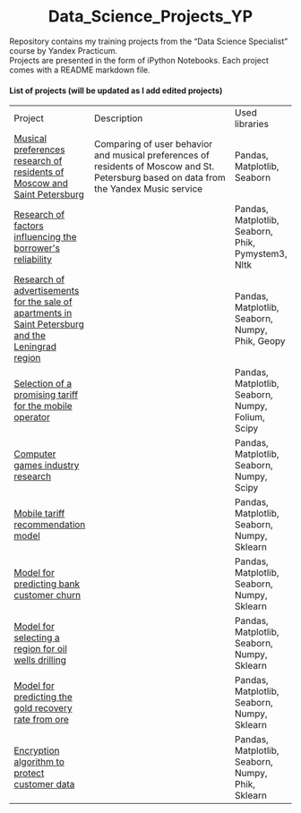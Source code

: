 <center><h1>Data_Science_Projects_YP</h1></center>

Repository contains my training projects from the “Data Science Specialist” course by Yandex Practicum.<br>
Projects are presented in the form of iPython Notebooks. Each project comes with a README markdown file.<br>

#### List of projects (will be updated as I add edited projects)<br>

<table width=100% valign=top >
  <tr>
    <td width=25%>Project</td>
    <td>Description</td>
    <td width=20%>Used libraries</td>
  </tr>
        <tr>
    <td><a href="https://github.com/Evillast/Data_Science_Projects_YP/tree/main/01_Musical_preferences_research">Musical preferences research of residents of Moscow and Saint Petersburg</a></td>
    <td>Comparing of user behavior and musical preferences of residents of Moscow and St. Petersburg based on data from the Yandex Music service</td>
    <td>Pandas, Matplotlib, Seaborn</td>
  </tr>
      <tr>
    <td><a href="https://github.com/Evillast/Data_Science_Projects_YP/tree/main/02_Borrowers_reliability_research">Research of factors influencing the borrower's reliability</a></td>
    <td></td>
    <td>Pandas, Matplotlib, Seaborn, Phik, Pymystem3, Nltk</td>
  </tr>
    <tr>
    <td><a href="https://github.com/Evillast/Data_Science_Projects_YP/tree/main/03_Real_estate_research">Research of advertisements for the sale of apartments in Saint Petersburg and the Leningrad region</a></td>
    <td></td>
    <td>Pandas, Matplotlib, Seaborn, Numpy, Phik, Geopy</td>
  </tr>
  <tr>
    <td><a href="https://github.com/Evillast/Data_Science_Projects_YP/tree/main/04_Mobile_tariff_research">Selection of a promising tariff for the mobile operator</a></td>
    <td></td>
    <td>Pandas, Matplotlib, Seaborn, Numpy, Folium, Scipy</td>
  </tr>
  <tr>
    <td><a href="https://github.com/Evillast/Data_Science_Projects_YP/tree/main/05_Game_industry_research">Computer games industry research</a></td>
    <td></td>
    <td>Pandas, Matplotlib, Seaborn, Numpy, Scipy</td>
  </tr>
  <tr>
    <td><a href="https://github.com/Evillast/Data_Science_Projects_YP/tree/main/06_Mobile_tariff_ml">Mobile tariff recommendation model</a></td>
    <td></td>
    <td>Pandas, Matplotlib, Seaborn, Numpy, Sklearn</td>
  </tr>
  <tr>
    <td><a href="https://github.com/Evillast/Data_Science_Projects_YP/tree/main/07_Bank_churn_ml">Model for predicting bank customer churn</a></td>
    <td></td>
    <td>Pandas, Matplotlib, Seaborn, Numpy, Sklearn</td>
  </tr>
  <tr>
    <td><a href="https://github.com/Evillast/Data_Science_Projects_YP/tree/main/08_Boreholes_revenue_ml">Model for selecting a region for oil wells drilling</a></td>
    <td></td>
    <td>Pandas, Matplotlib, Seaborn, Numpy, Sklearn</td>
  </tr>
  <tr>
    <td><a href="https://github.com/Evillast/Data_Science_Projects_YP/tree/main/09_Flotation_output_ml">Model for predicting the gold recovery rate from ore</a></td>
    <td></td>
    <td>Pandas, Matplotlib, Seaborn, Numpy, Sklearn</td>
  </tr>
  <tr>
    <td><a href="https://github.com/Evillast/Data_Science_Projects_YP/tree/main/10_Data_encoding_algorithm">Encryption algorithm to protect customer data</a></td>
    <td></td>
    <td>Pandas, Matplotlib, Seaborn, Numpy, Phik, Sklearn</td>
  </tr>
